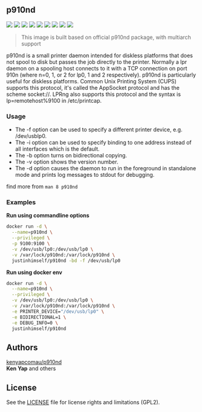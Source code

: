 ## p910nd

![](https://img.shields.io/badge/ARCH-x86-9cf) 
![](https://img.shields.io/badge/ARCH-x86_64-red) 
![](https://img.shields.io/badge/ARCH-ARM_64-ff69b4) 
![](https://img.shields.io/badge/ARCH-ARM_v7-yellow) 
![](https://img.shields.io/badge/ARCH-ARM_v6-green) 
![](https://img.shields.io/badge/ARCH-ARM_v5-yellowgreen)
![](https://img.shields.io/badge/ARCH-PowerPC_64_le-blueviolet) 
![](https://img.shields.io/badge/ARCH-IBM_Z-blue)
 ![](https://img.shields.io/badge/ARCH-mips64le-lightgrey)

> This image is built based on official p910nd package, with multiarch support

p910nd is a small printer daemon intended for diskless platforms that does not spool to disk but passes the job directly to the printer. Normally a lpr daemon on a spooling host connects to it with a TCP connection on port 910n (where n=0, 1, or 2 for lp0, 1 and 2 respectively). p910nd is particularly useful for diskless platforms. Common Unix Printing System (CUPS) supports this protocol, it's called the AppSocket protocol and has the scheme socket://. LPRng also supports this protocol and the syntax is lp=remotehost%9100 in /etc/printcap.

### Usage

- The -f option can be used to specify a different printer  device,  e.g.
/dev/usblp0.
- The  -i option can be used to specify binding to one address instead of
all interfaces which is the default.
- The -b option turns on bidirectional copying.
- The -v option shows the version number.
- The -d option causes the daemon to run in the foreground in  standalone
mode and prints log messages to stdout for debugging.

find more from `man 8 p910nd`

### Examples

**Run using commandline options**

```bash
docker run -d \
  --name=p910nd \
  --privileged \
  -p 9100:9100 \
  -v /dev/usb/lp0:/dev/usb/lp0 \
  -v /var/lock/p910nd:/var/lock/p910nd \
  justinhimself/p910nd -bd -f /dev/usb/lp0
```

**Run using docker env**

```bash
docker run -d \
  --name=p910nd \
  --privileged \
  -v /dev/usb/lp0:/dev/usb/lp0 \
  -v /var/lock/p910nd:/var/lock/p910nd \
  -e PRINTER_DEVICE="/dev/usb/lp0" \
  -e BIDIRECTIONAL=1 \
  -e DEBUG_INFO=0 \
  justinhimself/p910nd
```

## Authors

[kenyapcomau/p910nd](https://github.com/kenyapcomau/p910nd)  
**Ken Yap** and others

## License

See the [LICENSE](LICENSE.md) file for license rights and limitations (GPL2).




